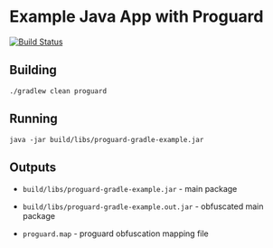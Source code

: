 Example Java App with Proguard
==============================
[![Build Status](https://travis-ci.org/gengjiawen/proguard-gradle-example.svg?branch=master)](https://travis-ci.org/gengjiawen/proguard-gradle-example)

Building
--------

```shell
./gradlew clean proguard
```

Running
-------

```shell
java -jar build/libs/proguard-gradle-example.jar
```

Outputs
-------

-   `build/libs/proguard-gradle-example.jar` - main package

-   `build/libs/proguard-gradle-example.out.jar` - obfuscated main package

-   `proguard.map` - proguard obfuscation mapping file

